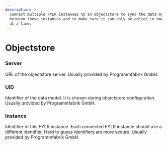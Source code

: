 ```yaml
---
description: >-
  Connect multiple FYLR instances to an objectstore to sync the data model
  between these instances and to make sure it can only be edited in one instance
  at a time.
---
```


# Objectstore

### Server

URL of the objectstore server. Usually provided by Programmfabrik GmbH.

### UID

Identifier of the data model. It is chosen during objectstore configuration. Usually provided by Programmfabrik GmbH.

### Instance

Identifier of this FYLR instance. Each connected FYLR instance should use a different identifier. Hard to guess identifiers are more secure. Usually provided by Programmfabrik GmbH.
